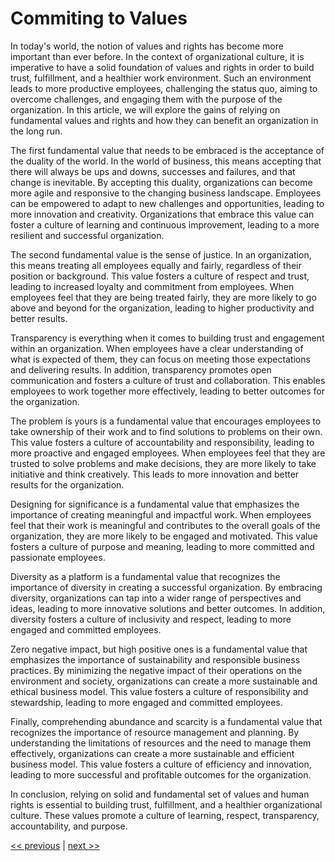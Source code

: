 # Commiting to Values

In today's world, the notion of values and rights has become more important than ever before. In the context of organizational culture, it is imperative to have a solid foundation of values and rights in order to build trust, fulfillment, and a healthier work environment. Such an environment leads to more productive employees, challenging the status quo, aiming to overcome challenges, and engaging them with the purpose of the organization. In this article, we will explore the gains of relying on fundamental values and rights and how they can benefit an organization in the long run.

The first fundamental value that needs to be embraced is the acceptance of the duality of the world. In the world of business, this means accepting that there will always be ups and downs, successes and failures, and that change is inevitable. By accepting this duality, organizations can become more agile and responsive to the changing business landscape. Employees can be empowered to adapt to new challenges and opportunities, leading to more innovation and creativity. Organizations that embrace this value can foster a culture of learning and continuous improvement, leading to a more resilient and successful organization.

The second fundamental value is the sense of justice. In an organization, this means treating all employees equally and fairly, regardless of their position or background. This value fosters a culture of respect and trust, leading to increased loyalty and commitment from employees. When employees feel that they are being treated fairly, they are more likely to go above and beyond for the organization, leading to higher productivity and better results.

Transparency is everything when it comes to building trust and engagement within an organization. When employees have a clear understanding of what is expected of them, they can focus on meeting those expectations and delivering results. In addition, transparency promotes open communication and fosters a culture of trust and collaboration. This enables employees to work together more effectively, leading to better outcomes for the organization.

The problem is yours is a fundamental value that encourages employees to take ownership of their work and to find solutions to problems on their own. This value fosters a culture of accountability and responsibility, leading to more proactive and engaged employees. When employees feel that they are trusted to solve problems and make decisions, they are more likely to take initiative and think creatively. This leads to more innovation and better results for the organization.

Designing for significance is a fundamental value that emphasizes the importance of creating meaningful and impactful work. When employees feel that their work is meaningful and contributes to the overall goals of the organization, they are more likely to be engaged and motivated. This value fosters a culture of purpose and meaning, leading to more committed and passionate employees.

Diversity as a platform is a fundamental value that recognizes the importance of diversity in creating a successful organization. By embracing diversity, organizations can tap into a wider range of perspectives and ideas, leading to more innovative solutions and better outcomes. In addition, diversity fosters a culture of inclusivity and respect, leading to more engaged and committed employees.

Zero negative impact, but high positive ones is a fundamental value that emphasizes the importance of sustainability and responsible business practices. By minimizing the negative impact of their operations on the environment and society, organizations can create a more sustainable and ethical business model. This value fosters a culture of responsibility and stewardship, leading to more engaged and committed employees.

Finally, comprehending abundance and scarcity is a fundamental value that recognizes the importance of resource management and planning. By understanding the limitations of resources and the need to manage them effectively, organizations can create a more sustainable and efficient business model. This value fosters a culture of efficiency and innovation, leading to more successful and profitable outcomes for the organization.

In conclusion, relying on solid and fundamental set of values and human rights is essential to building trust, fulfillment, and a healthier organizational culture. These values promote a culture of learning, respect, transparency, accountability, and purpose.

[<< previous](../chapter-3/8-your_worst_enemy_you.md) | [next >>](1-accepting_the_duality_of_the_world.md)
